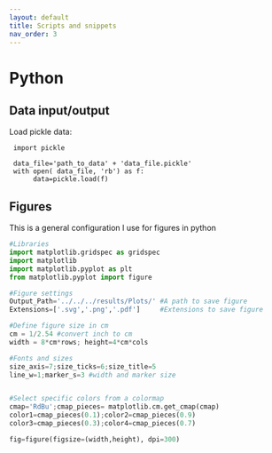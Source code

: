 ```yaml
---
layout: default
title: Scripts and snippets
nav_order: 3
---
```


# Python

## Data input/output

Load pickle data:

     import pickle
     
     data_file='path_to_data' + 'data_file.pickle'
     with open( data_file, 'rb') as f:
     	  data=pickle.load(f)


## Figures

This is a general configuration I use for figures in python


```python
#Libraries
import matplotlib.gridspec as gridspec
import matplotlib
import matplotlib.pyplot as plt
from matplotlib.pyplot import figure

#Figure settings
Output_Path='../../../results/Plots/' #A path to save figure
Extensions=['.svg','.png','.pdf']     #Extensions to save figure

#Define figure size in cm
cm = 1/2.54 #convert inch to cm
width = 8*cm*rows; height=4*cm*cols 

#Fonts and sizes 
size_axis=7;size_ticks=6;size_title=5
line_w=1;marker_s=3 #width and marker size


#Select specific colors from a colormap
cmap='RdBu';cmap_pieces= matplotlib.cm.get_cmap(cmap)
color1=cmap_pieces(0.1);color2=cmap_pieces(0.9)
color3=cmap_pieces(0.3);color4=cmap_pieces(0.7)

fig=figure(figsize=(width,height), dpi=300)
```